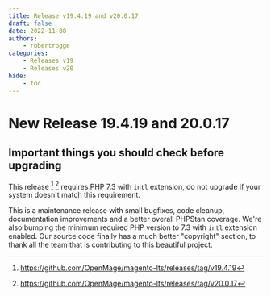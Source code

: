```yaml
---
title: Release v19.4.19 and v20.0.17
draft: false
date: 2022-11-08
authors:
    - robertrogge
categories:
    - Releases v19
    - Releases v20
hide:
    - toc
---
```


# New Release 19.4.19 and 20.0.17

## Important things you should check before upgrading

This release [^1] [^2] requires PHP 7.3 with `intl` extension, do not upgrade if your system doesn't match this requirement.

<!-- more -->

This is a maintenance release with small bugfixes, code cleanup, documentation improvements and a better overall PHPStan coverage.
We're also bumping the minimum required PHP version to 7.3 with `intl` extension enabled.
Our source code finally has a much better "copyright" section, to thank all the team that is contributing to this beautiful project.

[^1]: https://github.com/OpenMage/magento-lts/releases/tag/v19.4.19
[^2]: https://github.com/OpenMage/magento-lts/releases/tag/v20.0.17
